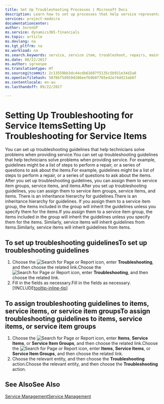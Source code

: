 ```yaml
---
title: Set Up Troubleshooting Processes | Microsoft Docs
description: Learn how to set up processes that help service representatives identify and resolve issues with service items.
services: project-madeira
documentationcenter: 
author: SorenGP
ms.service: dynamics365-financials
ms.topic: article
ms.devlang: na
ms.tgt_pltfrm: na
ms.workload: na
ms.search.keywords: service, service item, troubleshoot, repairs, maintenance
ms.date: 08/22/2017
ms.author: sgroespe
ms.translationtype: HT
ms.sourcegitcommit: 2c13559bb3dc44cdb61697f5135c5b931e34d2a8
ms.openlocfilehash: 5876bf5d959d106eefb9b0f765e42e74dd13ab07
ms.contentlocale: en-au
ms.lasthandoff: 09/22/2017

---
```


# <a name="setting-up-troubleshooting-for-service-items"></a><span data-ttu-id="c46a8-103">Setting Up Troubleshooting for Service Items</span><span class="sxs-lookup"><span data-stu-id="c46a8-103">Setting Up Troubleshooting for Service Items</span></span>
<span data-ttu-id="c46a8-104">You can set up troubleshooting guidelines that help technicians solve problems when providing service.</span><span class="sxs-lookup"><span data-stu-id="c46a8-104">You can set up troubleshooting guidelines that help technicians solve problems when providing service.</span></span> <span data-ttu-id="c46a8-105">For example, guidelines might be a list of steps to perform a repair, or a series of questions to ask about the items.</span><span class="sxs-lookup"><span data-stu-id="c46a8-105">For example, guidelines might be a list of steps to perform a repair, or a series of questions to ask about the items.</span></span> <span data-ttu-id="c46a8-106">After you set up troubleshooting guidelines, you can assign them to service item groups, service items, and items.</span><span class="sxs-lookup"><span data-stu-id="c46a8-106">After you set up troubleshooting guidelines, you can assign them to service item groups, service items, and items.</span></span> <span data-ttu-id="c46a8-107">There is an inheritance hierarchy for guidelines.</span><span class="sxs-lookup"><span data-stu-id="c46a8-107">There is an inheritance hierarchy for guidelines.</span></span> <span data-ttu-id="c46a8-108">If you assign them to a service item group, the items included in the group will inherit the guidelines unless you specify them for the items.</span><span class="sxs-lookup"><span data-stu-id="c46a8-108">If you assign them to a service item group, the items included in the group will inherit the guidelines unless you specify them for the items.</span></span> <span data-ttu-id="c46a8-109">Similarly, service items will inherit guidelines from items.</span><span class="sxs-lookup"><span data-stu-id="c46a8-109">Similarly, service items will inherit guidelines from items.</span></span>  

## <a name="to-set-up-troubleshooting-guidelines"></a><span data-ttu-id="c46a8-110">To set up troubleshooting guidelines</span><span class="sxs-lookup"><span data-stu-id="c46a8-110">To set up troubleshooting guidelines</span></span>
1. <span data-ttu-id="c46a8-111">Choose the ![Search for Page or Report](media/ui-search/search_small.png "Search for Page or Report icon") icon, enter **Troubleshooting**, and then choose the related link.</span><span class="sxs-lookup"><span data-stu-id="c46a8-111">Choose the ![Search for Page or Report](media/ui-search/search_small.png "Search for Page or Report icon") icon, enter **Troubleshooting**, and then choose the related link.</span></span>  
2. <span data-ttu-id="c46a8-112">Fill in the fields as necessary.</span><span class="sxs-lookup"><span data-stu-id="c46a8-112">Fill in the fields as necessary.</span></span> [!INCLUDE[tooltip-inline-tip](includes/tooltip-inline-tip_md.md)]  

## <a name="to-assign-troubleshooting-guidelines-to-items-service-items-or-service-item-groups"></a><span data-ttu-id="c46a8-113">To assign troubleshooting guidelines to items, service items, or service item groups</span><span class="sxs-lookup"><span data-stu-id="c46a8-113">To assign troubleshooting guidelines to items, service items, or service item groups</span></span>
1. <span data-ttu-id="c46a8-114">Choose the ![Search for Page or Report](media/ui-search/search_small.png "Search for Page or Report icon") icon, enter **Items**, **Service Items**, or **Service Item Groups**, and then choose the related link.</span><span class="sxs-lookup"><span data-stu-id="c46a8-114">Choose the ![Search for Page or Report](media/ui-search/search_small.png "Search for Page or Report icon") icon, enter **Items**, **Service Items**, or **Service Item Groups**, and then choose the related link.</span></span>  
2. <span data-ttu-id="c46a8-115">Choose the relevant entity, and then choose the **Troubleshooting** action.</span><span class="sxs-lookup"><span data-stu-id="c46a8-115">Choose the relevant entity, and then choose the **Troubleshooting** action.</span></span>  

## <a name="see-also"></a><span data-ttu-id="c46a8-116">See Also</span><span class="sxs-lookup"><span data-stu-id="c46a8-116">See Also</span></span>
[<span data-ttu-id="c46a8-117">Service Management</span><span class="sxs-lookup"><span data-stu-id="c46a8-117">Service Management</span></span>](service-service.md)
